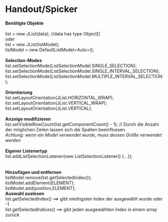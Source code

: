 <h1>Handout/Spicker</h1>

<b>Benötigte Objekte</b><br><br>
list = new JList(data); //data has type Object[]<br>
oder<br>
list = new JList(listModel);<br>
listModel = new DefaultListModel\<Auto>();<br>
<br>
<b>Selection-Modes</b><br>
 list.setSelectionMode(ListSelectionModel.SINGLE_SELECTION);<br>
 list.setSelectionMode(ListSelectionModel.SINGLE_INTERVAL_SELECTION);<br>
 list.setSelectionMode(ListSelectionModel.MULTIPLE_INTERVAL_SELECTION);<br>
<br>
<b>Orientierung</b><br>
list.setLayoutOrientation(JList.HORIZONTAL_WRAP);<br>
list.setLayoutOrientation(JList.VERTICAL_WRAP);<br>
list.setLayoutOrientation(JList.VERTICAL);<br>
<br>
<b>Anzeige modifizieren</b><br>
list.setVisibleRowCount(list.getComponentCount() - 1);  // Durch die Anzahl der möglichen Zeilen lassen sich die Spalten beeinflussen.<br> <i>Achtung: wenn ein Model verwendet wurde, muss dessen Größe verwendet werden</i><br>
<br>
<b>Eigener Listenertyp</b><br>
list.addListSelectionListener(new ListSelectionListener() {...});<br>
<br>
<br>
<b>Hinzufügen und entfernen</b><br>
listModel.remove(list.getSelectedIndex());<br>
listModel.addElement(ELEMENT);<br>
listModel.add(position,ELEMENT);<br>
<b>Auswahl auslesen</b><br>
list.getSelectedIndex() ==> gibt niedrigsten Index der ausgewählt wurde oder -1 <br>
list.getSelectedIndices() ==> gibt jeden ausgewählten Index in einem array zurück<br>
